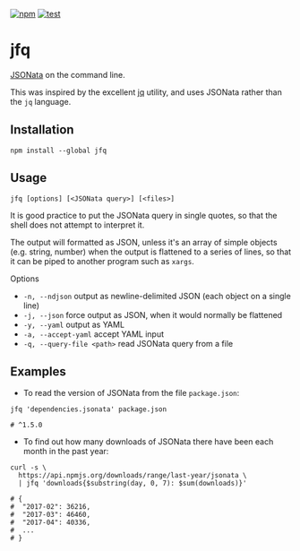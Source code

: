 [![npm](https://img.shields.io/npm/v/jfq.svg)](https://www.npmjs.com/package/jfq)
[![test](https://github.com/blgm/jfq/workflows/test/badge.svg?branch=master)](https://github.com/blgm/jfq/actions?query=workflow%3Atest+branch%3Amaster)

# jfq
[JSONata](http://jsonata.org/) on the command line.

This was inspired by the excellent [jq](https://stedolan.github.io/jq/) utility, and uses JSONata rather than the
`jq` language.

## Installation
```
npm install --global jfq
```

## Usage
```
jfq [options] [<JSONata query>] [<files>]
```

It is good practice to put the JSONata query in single quotes, so that the shell does
not attempt to interpret it.

The output will formatted as JSON, unless it's an array of simple objects (e.g. string, number)
when the output is flattened to a series of lines, so that it can be piped to another program such as `xargs`.

Options
- `-n, --ndjson` output as newline-delimited JSON (each object on a single line)
- `-j, --json` force output as JSON, when it would normally be flattened
- `-y, --yaml` output as YAML
- `-a, --accept-yaml` accept YAML input
- `-q, --query-file <path>` read JSONata query from a file

## Examples
- To read the version of JSONata from the file `package.json`:
```
jfq 'dependencies.jsonata' package.json

# ^1.5.0
```

- To find out how many downloads of JSONata there have been each month in the past year:
```
curl -s \
  https://api.npmjs.org/downloads/range/last-year/jsonata \
  | jfq 'downloads{$substring(day, 0, 7): $sum(downloads)}'

# {
#  "2017-02": 36216,
#  "2017-03": 46460,
#  "2017-04": 40336,
#  ...
# }
```
